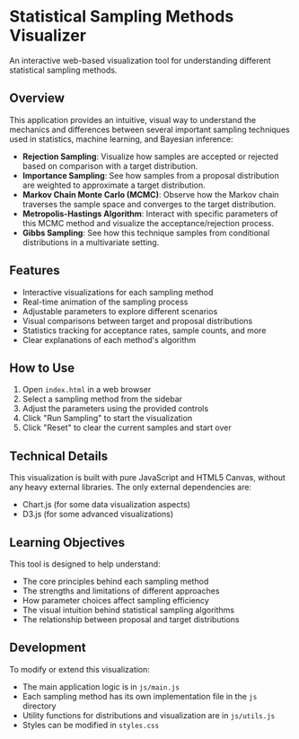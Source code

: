 # Statistical Sampling Methods Visualizer

An interactive web-based visualization tool for understanding different statistical sampling methods.

## Overview

This application provides an intuitive, visual way to understand the mechanics and differences between several important sampling techniques used in statistics, machine learning, and Bayesian inference:

- **Rejection Sampling**: Visualize how samples are accepted or rejected based on comparison with a target distribution.
- **Importance Sampling**: See how samples from a proposal distribution are weighted to approximate a target distribution.
- **Markov Chain Monte Carlo (MCMC)**: Observe how the Markov chain traverses the sample space and converges to the target distribution.
- **Metropolis-Hastings Algorithm**: Interact with specific parameters of this MCMC method and visualize the acceptance/rejection process.
- **Gibbs Sampling**: See how this technique samples from conditional distributions in a multivariate setting.

## Features

- Interactive visualizations for each sampling method
- Real-time animation of the sampling process
- Adjustable parameters to explore different scenarios
- Visual comparisons between target and proposal distributions
- Statistics tracking for acceptance rates, sample counts, and more
- Clear explanations of each method's algorithm

## How to Use

1. Open `index.html` in a web browser
2. Select a sampling method from the sidebar
3. Adjust the parameters using the provided controls
4. Click "Run Sampling" to start the visualization
5. Click "Reset" to clear the current samples and start over

## Technical Details

This visualization is built with pure JavaScript and HTML5 Canvas, without any heavy external libraries. The only external dependencies are:

- Chart.js (for some data visualization aspects)
- D3.js (for some advanced visualizations)

## Learning Objectives

This tool is designed to help understand:

- The core principles behind each sampling method
- The strengths and limitations of different approaches
- How parameter choices affect sampling efficiency
- The visual intuition behind statistical sampling algorithms
- The relationship between proposal and target distributions

## Development

To modify or extend this visualization:

- The main application logic is in `js/main.js`
- Each sampling method has its own implementation file in the `js` directory
- Utility functions for distributions and visualization are in `js/utils.js`
- Styles can be modified in `styles.css` 